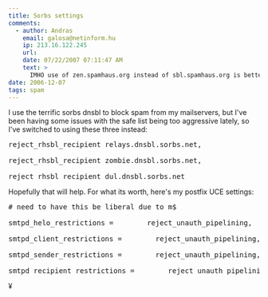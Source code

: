 ```yaml
---
title: Sorbs settings
comments:
  - author: Andras
    email: galosa@netinform.hu
    ip: 213.16.122.245
    url:
    date: 07/22/2007 07:11:47 AM
    text: >
      IMHO use of zen.spamhaus.org instead of sbl.spamhaus.org is better as <a href="http://www.spamhaus.org/zen/index.lasso" rel="nofollow">http://www.spamhaus.org/zen/index.lasso</a> says.
date: 2006-12-07
tags: spam
---
```

I use the terrific sorbs dnsbl to block spam from my mailservers, but I've been having some issues with the safe list being too aggressive lately, so I've switched to using these three instead:

<pre>reject_rhsbl_recipient relays.dnsbl.sorbs.net,

reject_rhsbl_recipient zombie.dnsbl.sorbs.net,

reject_rhsbl_recipient dul.dnsbl.sorbs.net</pre>

Hopefully that will help. For what its worth, here's my postfix UCE settings:

<pre># need to have this be liberal due to m$

smtpd_helo_restrictions =        reject_unauth_pipelining,        permit# Who is allowed to connect to smtpd??

smtpd_client_restrictions =        reject_unauth_pipelining,        permit_mynetworks,        permit_sasl_authenticated,        # this one is aggressive - no ptr, no connection.        #reject_unknown_client,        reject_rbl_client sbl.spamhaus.org,        reject_rbl_client list.dsbl.org,        reject_rbl_client relays.ordb.org,        reject_rbl_client relays.dnsbl.sorbs.net,        reject_rbl_client dnsbl.njabl.org,        permit# Who is allowed to send through smtpd

smtpd_sender_restrictions =        reject_unauth_pipelining,        reject_non_fqdn_sender,        reject_unknown_sender_domain,        reject_rhsbl_sender dsn.rfc-ignorant.org,        permit

smtpd_recipient_restrictions =        reject_unauth_pipelining,                                                                 reject_invalid_hostname,        reject_non_fqdn_recipient,        reject_unknown_recipient_domain,        permit_mynetworks,        permit_sasl_authenticated,        reject_unauth_destination,        reject_rhsbl_recipient sbl.spamhaus.org,        reject_rhsbl_recipient relays.dnsbl.sorbs.net,        reject_rhsbl_recipient zombie.dnsbl.sorbs.net,        reject_rhsbl_recipient dul.dnsbl.sorbs.net,        reject_rhsbl_recipient dnsbl.njabl.org,        reject_rhsbl_recipient dsn.rfc-ignorant.org,        check_policy_service inet:127.0.0.1:10030,        check_recipient_maps</pre>

¥

